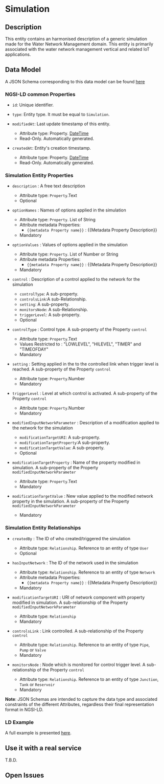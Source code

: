 # Simulation

## Description
This entity contains an harmonised description of a generic simulation made for the Water Network Management domain. This entity is primarily associated with the water network management vertical and related IoT applications.

## Data Model

A JSON Schema corresponding to this data model can be found [here](../schema.json)

### NGSI-LD common Properties
-   `id`: Unique identifier.

-   `type`: Entity type. It must be equal to `Simulation`.

-   `modifiedAt`: Last update timestamp of this
    entity.

    -   Attribute type: Property. [DateTime](https://schema.org/DateTime)
    -   Read-Only. Automatically generated.

-   `createdAt`: Entity's creation timestamp.

    -   Attribute type: Property. [DateTime](https://schema.org/DateTime)
    -   Read-Only. Automatically generated.

### Simulation Entity Properties

-   `description` : A free text description
    -   Attribute type: `Property`.Text
    -   Optional

-   `optionNames` : Names of options applied in the simulation

    -   Attribute type: `Property`. List of String
    -   Attribute metadata Properties:
        -   `{{metadata Property name}}` : {{Metadata Property Description}}
    -   Mandatory

-   `optionValues` : Values of options applied in the simulation

    -   Attribute type: `Property`. List of Number or String
    -   Attribute metadata Properties:
        -   `{{metadata Property name}}` : {{Metadata Property Description}}
    -   Mandatory

-   `control` : Description of a control applied to the network for the simulation
    -   `controlType`: A sub-property.
    -   `controlsLink`:A sub-Relationship.
    -   `setting`: A sub-property.
    -   `monitorsNode`: A sub-Relationship.
    -   `triggerLevel`: A sub-property.
    -   Optional

-   `controlType` : Control type. A sub-property of the Property `control`
    -   Attribute type: `Property`.Text
    -  Values Restricted to :  "LOWLEVEL", "HILEVEL", "TIMER" and "TIMEOFDAY"
    -   Mandatory

-   `setting` : Setting applied in the to the controlled link when trigger level is reached. A sub-property of the Property `control`
    -   Attribute type: `Property`.Number
    -   Mandatory

-   `triggerLevel` : Level at which control is activated. A sub-property of the Property `control`
    -   Attribute type: `Property`.Number
    -   Mandatory

-   `modifiedInputNetworkParameter` : Description of a modification applied to the network for the simulation
    -   `modificationTargetURI`: A sub-property.
    -   `modificationTargetProperty`:A sub-property.
    -   `modificationTargetValue`: A sub-property.
    -   Optional

-   `modificationTargetProperty` : Name of the property modified in simulation. A sub-property of the Property `modifiedInputNetworkParameter`
    -   Attribute type: `Property`.Text
    -   Mandatory

-   `modificationTargetValue` : New value applied to the modified network property in the simulation. A sub-property of the Property `modifiedInputNetworkParameter`
    -   Mandatory


### Simulation Entity Relationships

-   `createdBy` : The ID of who created/triggered the simulation
    -   Attribute type: `Relationship`. Reference to an entity of type `User`
    -   Optional

-   `hasInputNetwork` : The ID of the network used in the simulation

    -   Attribute type: `Relationship`. Reference to an entity of type `Network`
    -   Attribute metadata Properties:
        -   `{{metadata Property name}}` : {{Metadata Property Description}}
    -   Mandatory

-   `modificationTargetURI` : URI of network component with property modified in simulation. A sub-relationship of the Property `modifiedInputNetworkParameter`
    -   Attribute type: `Relationship`
    -   Mandatory

-   `controlsLink` : Link controlled. A sub-relationship of the Property `control`
    -   Attribute type: `Relationship`. Reference to an entity of type `Pipe`, `Pump` or `Valve`
    -   Mandatory

-   `monitorsNode` : Node which is monitored for control trigger level. A sub-relationship of the Property `control`
    -   Attribute type: `Relationship`. Reference to an entity of type `Junction`, `Tank` or `Reservoir`
    -   Mandatory


**Note**: JSON Schemas are intended to capture the data type and associated
constraints of the different Attributes, regardless their final representation
format in NGSI-LD.


### LD Example

A full example is presented [here](../example-normalized-ld.jsonld).

## Use it with a real service

T.B.D.

## Open Issues